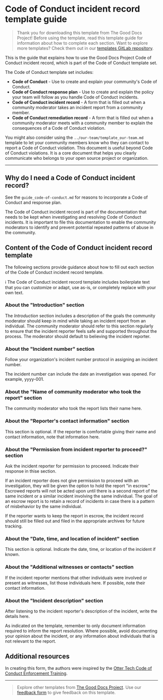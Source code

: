 # Code of Conduct incident record template guide

> Thank you for downloading this template from The Good Docs Project! Before using the template, read this template guide for information about how to complete each section. Want to explore more templates? Check them out in our [templates GitLab repository](https://gitlab.com/tgdp/templates).

This is the guide that explains how to use the Good Docs Project Code of Conduct incident record, which is part of the Code of Conduct template set.

The Code of Conduct template set includes:

* **Code of Conduct** - Use to create and explain your community's Code of Conduct.
* **Code of Conduct response plan** - Use to create and explain the policy your team will follow as you handle Code of Conduct incidents.
* **Code of Conduct incident record** - A form that is filled out when a community moderator takes an incident report from a community member.
* **Code of Conduct remediation record** - A form that is filled out when a community moderator meets with a community member to explain the consequences of a Code of Conduct violation.

You might also consider using the `../our-team/template_our-team.md` template to let your community members know who they can contact to report a Code of Conduct violation. This document is useful beyond Code of Conduct violations. It is a core document that helps you clearly communicate who belongs to your open source project or organization.

---

## Why do I need a Code of Conduct incident record?

See the `guide_code-of-conduct.md` for reasons to incorporate a Code of Conduct and response plan.

The Code of Conduct incident record is part of the documentation that needs to be kept when investigating and resolving Code of Conduct incidents.
It is important to file this documentation to enable the community moderators to identify and prevent potential repeated patterns of abuse in the community.

## Content of the Code of Conduct incident record template

The following sections provide guidance about how to fill out each section of the Code of Conduct incident record template.

:information_source: The Code of Conduct incident record template includes boilerplate text that you can customize or adapt, use as-is, or completely replace with your own text.

### About the "Introduction" section

The *Introduction* section includes a description of the goals the community moderator should keep in mind while taking an incident report from an individual.
The community moderator should refer to this section regularly to ensure that the incident reporter feels safe and supported throughout the process.
The moderator should default to believing the incident reporter.

### About the "Incident number" section

Follow your organization's incident number protocol in assigning an incident number.

The incident number can include the date an investigation was opened.
For example, yyyy-001.

### About the "Name of community moderator who took the report" section

The community moderator who took the report lists their name here.

### About the "Reporter's contact information" section

This section is optional.
If the reporter is comfortable giving their name and contact information, note that information here.

### About the "Permission from incident reporter to proceed?" section

Ask the incident reporter for permission to proceeed.
Indicate their response in thise section.

If an incident reporter does not give permission to proceed with an investigation, they will be given the option to hold the report "in escrow."
Escrowed reports will not be acted upon until there is a second report of the same incident or a similar incident involving the same individual.
The goal of an escrow report is to retain a record of incidents in case there is a pattern of misbehavior by the same individual.

If the reporter wants to keep the report in escrow, the incident record should still be filled out and filed in the appropriate archives for future tracking.

### About the "Date, time, and location of incident" section

This section is optional. Indicate the date, time, or location of the incident if known.

### About the "Additional witnesses or contacts" section

If the incident reporter mentions that other individuals were involved or present as witnesses, list those individuals here.
If possible, note their contact information.

### About the "Incident description" section

After listening to the incident reporter's description of the incident, write the details here.

As indicated on the template, remember to only document information required to inform the report resolution.
Where possible, avoid documenting your opinion about the incident, or any information about individuals that is not relevant to the report.

## Additional resources

In creating this form, the authors were inspired by the [Otter Tech Code of Conduct Enforcement Training](https://otter.technology/code-of-conduct-training/).

---

> Explore other templates from [The Good Docs Project](https://thegooddocsproject.dev/). Use our [feedback form](https://thegooddocsproject.dev/feedback/?template=Code%20of%20conduct%20incident%20record%20guide) to give feedback on this template.
